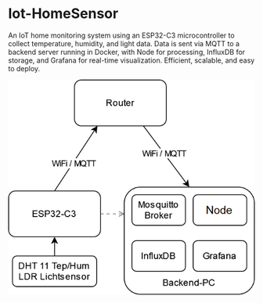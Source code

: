# Iot-HomeSensor

An IoT home monitoring system using an ESP32-C3 microcontroller to collect temperature, humidity, and light data. Data is sent via MQTT to a backend server running in Docker, with Node for processing, InfluxDB for storage, and Grafana for real-time visualization. Efficient, scalable, and easy to deploy.


![architecture](/assets/IoT-SysDev-Blockdiagramm-SmartHome.png)


